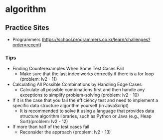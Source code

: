 # algorithm

## Practice Sites
- Programmers (https://school.programmers.co.kr/learn/challenges?order=recent)

### Tips
- Finding Counterexamples When Some Test Cases Fail
    - Make sure that the last index works correctly if there is a for loop (problem: lv2 - 11)
- Calculating All Possible Combinations by Handling Edge Cases
    - Calculate all possible combinations first and then handle any exceptions to simplify problem-solving (problem: lv2 - 10)
- If it is the case that you fail the efficiency test and need to implement a specific data structure algorithm yourself (in JavaScript)
    - It is recommended to solve it using a language that provides data structure algorithm libraries, such as Python or Java (e.g., Heap Sort)(problem: lv2 - 12)
- If more than half of the test cases fail
    - Reconsider the approach (problem: lv2 - 13)
